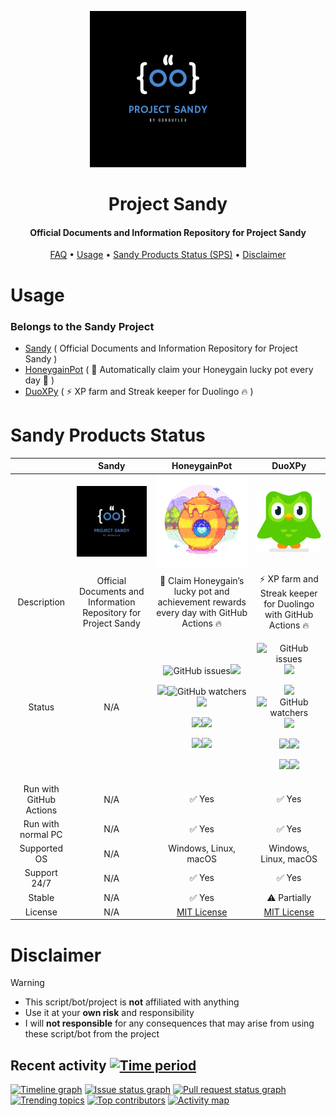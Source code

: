 <p align="center">
<img src="Img/Sandy/SmallLogo.png"/>            
</p>
<h1 align="center">Project Sandy</h1>
<h4 align="center">Official Documents and Information Repository for Project Sandy</h4>
</p>
<p align="center">
  <a href="Docs/Sandy/FAQ.md">FAQ</a> 
  •
  <a href="#usage">Usage</a>        
  •
  <a href="#sandy-products-status">Sandy Products Status (SPS)</a>        
  •
  <a href="#disclaimer">Disclaimer</a>
</p>

# Usage
### Belongs to the Sandy Project

- [Sandy](https://github.com/gorouflex/Sandy/) ( Official Documents and Information Repository for Project Sandy )
- [HoneygainPot](https://github.com/gorouflex/HoneygainPot/) ( 🐝 Automatically claim your Honeygain lucky pot every day 🍯 )
- [DuoXPy](https://github.com/gorouflex/DuoXPy/) ( ⚡️ XP farm and Streak keeper for Duolingo 🔥 )

# Sandy Products Status

|  | Sandy | HoneygainPot | DuoXPy |
|    :---:     |    :---:   |    :---:   |    :---:   |
|   |  <img src="Img/Sandy/SmallLogo.png"/>   | <img src="Img/HoneygainPot/SmallLogo.png"/>  | <img src="Img/DuoXPy/duo.svg"/>
| Description | Official Documents and Information Repository for Project Sandy | 🐝 Claim Honeygain’s lucky pot and achievement rewards every day with GitHub Actions 🔥| ⚡️ XP farm and Streak keeper for Duolingo with GitHub Actions 🔥 |
| Status | N/A | <p align="center"><img alt="GitHub issues" src="https://img.shields.io/github/issues/gorouflex/HoneygainPot?style=flat"><img src="https://img.shields.io/github/forks/gorouflex/HoneygainPot?style=flat"></p><p align="center"><img src="https://img.shields.io/github/stars/gorouflex/HoneygainPot?style=flat"><img alt="GitHub watchers" src="https://img.shields.io/github/watchers/gorouflex/HoneygainPot?style=flat"><img src="https://img.shields.io/github/contributors/gorouflex/HoneygainPot?style=flat"><a href="https://github.com/gorouflex/HoneygainPot/actions/workflows/codeql.yml"></p><p align="center"><img src="https://github.com/gorouflex/HoneygainPot/actions/workflows/codeql.yml/badge.svg"></a><a href="https://github.com/gorouflex/HoneygainPot/actions/workflows/cl.yml"><img src="https://github.com/gorouflex/HoneygainPot/actions/workflows/cl.yml/badge.svg"></a><a href="https://github.com/gorouflex/HoneygainPot/actions/workflows/daily.yml"></p><p align="center"><img src="https://github.com/gorouflex/HoneygainPot/actions/workflows/daily.yml/badge.svg"></a><a href="https://github.com/gorouflex/HoneygainPot/actions/workflows/manual.yml"><img src="https://github.com/gorouflex/HoneygainPot/actions/workflows/manual.yml/badge.svg"></a></p> | <p align="center"><img alt="GitHub issues" src="https://img.shields.io/github/issues/gorouflex/DuoXPy?style=flat"><img src="https://img.shields.io/github/forks/gorouflex/DuoXPy?style=flat"></p><p align="center"><img src="https://img.shields.io/github/stars/gorouflex/DuoXPy?style=flat"><img alt="GitHub watchers" src="https://img.shields.io/github/watchers/gorouflex/DuoXPy?style=flat"><img src="https://img.shields.io/github/contributors/gorouflex/DuoXPy?style=flat"><a href="https://github.com/gorouflex/DuoXPy/actions/workflows/codeql.yml"></p><p align="center"><img src="https://github.com/gorouflex/DuoXPy/actions/workflows/codeql.yml/badge.svg"></a><a href="https://github.com/gorouflex/DuoXPy/actions/workflows/cl.yml"><img src="https://github.com/gorouflex/DuoXPy/actions/workflows/cl.yml/badge.svg"></a><a href="https://github.com/gorouflex/DuoXPy/actions/workflows/daily.yml"></p><p align="center"><img src="https://github.com/gorouflex/DuoXPy/actions/workflows/daily.yml/badge.svg"></a><a href="https://github.com/gorouflex/DuoXPy/actions/workflows/manual.yml"><img src="https://github.com/gorouflex/DuoXPy/actions/workflows/manual.yml/badge.svg"></a></p> |
| Run with GitHub Actions | N/A | ✅ Yes | ✅ Yes |
| Run with normal PC | N/A | ✅ Yes | ✅ Yes |
| Supported OS | N/A | Windows, Linux, macOS | Windows, Linux, macOS |
| Support 24/7 | N/A | ✅ Yes | ✅ Yes |
| Stable | N/A | ✅ Yes | ⚠️ Partially |
| License | N/A | [MIT License](https://mit-license.org/) | [MIT License](https://mit-license.org/) |

# Disclaimer

> [!WARNING]
>
> - This script/bot/project is **not** affiliated with anything 
> - Use it at your **own risk** and responsibility
> - I will **not responsible** for any consequences that may arise from using these script/bot from the project

## Recent activity [![Time period](https://images.repography.com/44739709/gorouflex/Sandy/recent-activity/an3FJkJgAVnWqVv40zBjmjHq8PtTFc7YHBuLtpqSmJo/bu9SAte2as-7VXC8Rn4KsTtQ9LcrSEpBoc_W7aBqibQ_badge.svg)](https://repography.com)
[![Timeline graph](https://images.repography.com/44739709/gorouflex/Sandy/recent-activity/an3FJkJgAVnWqVv40zBjmjHq8PtTFc7YHBuLtpqSmJo/bu9SAte2as-7VXC8Rn4KsTtQ9LcrSEpBoc_W7aBqibQ_timeline.svg)](https://github.com/gorouflex/Sandy/commits)
[![Issue status graph](https://images.repography.com/44739709/gorouflex/Sandy/recent-activity/an3FJkJgAVnWqVv40zBjmjHq8PtTFc7YHBuLtpqSmJo/bu9SAte2as-7VXC8Rn4KsTtQ9LcrSEpBoc_W7aBqibQ_issues.svg)](https://github.com/gorouflex/Sandy/issues)
[![Pull request status graph](https://images.repography.com/44739709/gorouflex/Sandy/recent-activity/an3FJkJgAVnWqVv40zBjmjHq8PtTFc7YHBuLtpqSmJo/bu9SAte2as-7VXC8Rn4KsTtQ9LcrSEpBoc_W7aBqibQ_prs.svg)](https://github.com/gorouflex/Sandy/pulls)
[![Trending topics](https://images.repography.com/44739709/gorouflex/Sandy/recent-activity/an3FJkJgAVnWqVv40zBjmjHq8PtTFc7YHBuLtpqSmJo/bu9SAte2as-7VXC8Rn4KsTtQ9LcrSEpBoc_W7aBqibQ_words.svg)](https://github.com/gorouflex/Sandy/commits)
[![Top contributors](https://images.repography.com/44739709/gorouflex/Sandy/recent-activity/an3FJkJgAVnWqVv40zBjmjHq8PtTFc7YHBuLtpqSmJo/bu9SAte2as-7VXC8Rn4KsTtQ9LcrSEpBoc_W7aBqibQ_users.svg)](https://github.com/gorouflex/Sandy/graphs/contributors)
[![Activity map](https://images.repography.com/44739709/gorouflex/Sandy/recent-activity/an3FJkJgAVnWqVv40zBjmjHq8PtTFc7YHBuLtpqSmJo/bu9SAte2as-7VXC8Rn4KsTtQ9LcrSEpBoc_W7aBqibQ_map.svg)](https://github.com/gorouflex/Sandy/commits)
